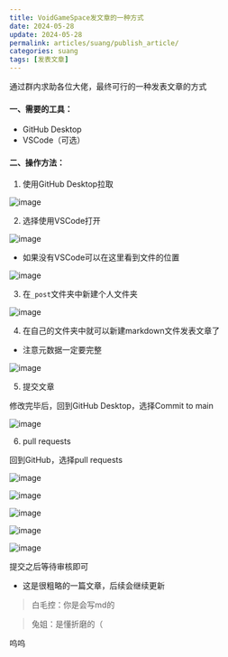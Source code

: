 ```yaml
---
title: VoidGameSpace发文章的一种方式
date: 2024-05-28
update: 2024-05-28
permalink: articles/suang/publish_article/
categories: suang
tags: [发表文章]
---
```


通过群内求助各位大佬，最终可行的一种发表文章的方式

<!-- More -->

#### 一、需要的工具：

- GitHub Desktop
- VSCode（可选）

#### 二、操作方法：

1. 使用GitHub Desktop拉取

![image](articles/suang/publish_article/1.png)

2. 选择使用VSCode打开

![image](articles/suang/publish_article/2.png)

- 如果没有VSCode可以在这里看到文件的位置

![image](articles/suang/publish_article/3.png)

3. 在`_post`文件夹中新建个人文件夹

![image](articles/suang/publish_article/4.png)

4. 在自己的文件夹中就可以新建markdown文件发表文章了

- 注意元数据一定要完整

![image](articles/suang/publish_article/5.png)

5. 提交文章

修改完毕后，回到GitHub Desktop，选择Commit to main

![image](articles/suang/publish_article/6.png)

6. pull requests

回到GitHub，选择pull requests

![image](articles/suang/publish_article/7.png)

![image](articles/suang/publish_article/8.png)

![image](articles/suang/publish_article/9.png)

![image](articles/suang/publish_article/10.png)

![image](articles/suang/publish_article/11.png)

提交之后等待审核即可

- 这是很粗略的一篇文章，后续会继续更新

> 白毛控：你是会写md的

> 兔姐：是懂折磨的（

呜呜
